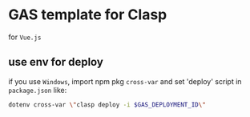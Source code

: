 # GAS template for Clasp

for `Vue.js`

## use env for deploy

if you use `Windows`, import npm pkg `cross-var` and set 'deploy' script in `package.json` like:

```bash
dotenv cross-var \"clasp deploy -i $GAS_DEPLOYMENT_ID\"
```
